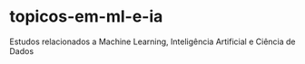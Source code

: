 # topicos-em-ml-e-ia
Estudos relacionados a Machine Learning, Inteligência Artificial e Ciência de Dados
